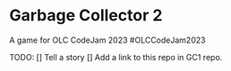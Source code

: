# Garbage Collector 2
A game for OLC CodeJam 2023
#OLCCodeJam2023

TODO:
[] Tell a story
[] Add a link to this repo in GC1 repo.
